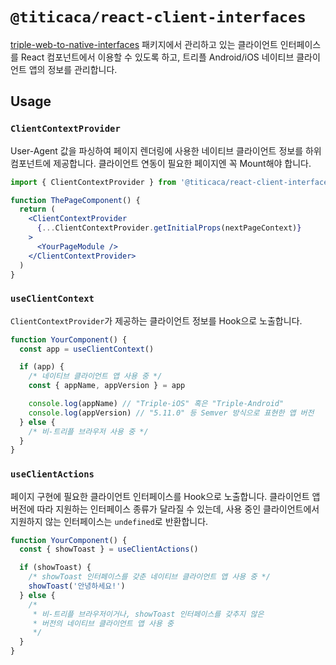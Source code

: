 # `@titicaca/react-client-interfaces`

[triple-web-to-native-interfaces](https://github.com/titicacadev/triple-web-to-native-interfaces/)
패키지에서 관리하고 있는 클라이언트 인터페이스를 React 컴포넌트에서 이용할 수
있도록 하고, 트리플 Android/iOS 네이티브 클라이언트 앱의 정보를 관리합니다.

## Usage

### `ClientContextProvider`

User-Agent 값을 파싱하여 페이지 렌더링에 사용한 네이티브 클라이언트 정보를 하위
컴포넌트에 제공합니다. 클라이언트 연동이 필요한 페이지엔 꼭 Mount해야 합니다.

```jsx
import { ClientContextProvider } from '@titicaca/react-client-interfaces'

function ThePageComponent() {
  return (
    <ClientContextProvider
      {...ClientContextProvider.getInitialProps(nextPageContext)}
    >
      <YourPageModule />
    </ClientContextProvider>
  )
}
```

### `useClientContext`

`ClientContextProvider`가 제공하는 클라이언트 정보를 Hook으로 노출합니다.

```jsx
function YourComponent() {
  const app = useClientContext()

  if (app) {
    /* 네이티브 클라이언트 앱 사용 중 */
    const { appName, appVersion } = app

    console.log(appName) // "Triple-iOS" 혹은 "Triple-Android"
    console.log(appVersion) // "5.11.0" 등 Semver 방식으로 표현한 앱 버전
  } else {
    /* 비-트리플 브라우저 사용 중 */
  }
}
```

### `useClientActions`

페이지 구현에 필요한 클라이언트 인터페이스를 Hook으로 노출합니다. 클라이언트 앱
버전에 따라 지원하는 인터페이스 종류가 달라질 수 있는데, 사용 중인 클라이언트에서
지원하지 않는 인터페이스는 `undefined`로 반환합니다.

```jsx
function YourComponent() {
  const { showToast } = useClientActions()

  if (showToast) {
    /* showToast 인터페이스를 갖춘 네이티브 클라이언트 앱 사용 중 */
    showToast('안녕하세요!')
  } else {
    /*
     * 비-트리플 브라우저이거나, showToast 인터페이스를 갖추지 않은
     * 버전의 네이티브 클라이언트 앱 사용 중
     */
  }
}
```
